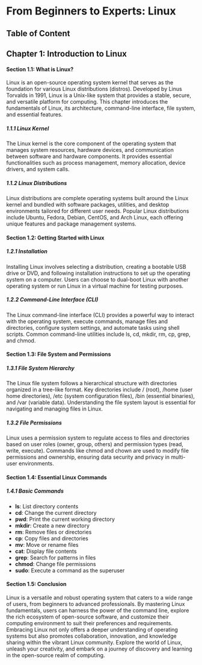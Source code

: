 # From Beginners to Experts: Linux
## Table of Content
## Chapter 1: Introduction to Linux

#### Section 1.1: What is Linux?

Linux is an open-source operating system kernel that serves as the foundation for various Linux distributions (distros). Developed by Linus Torvalds in 1991, Linux is a Unix-like system that provides a stable, secure, and versatile platform for computing. This chapter introduces the fundamentals of Linux, its architecture, command-line interface, file system, and essential features.

##### 1.1.1 Linux Kernel

The Linux kernel is the core component of the operating system that manages system resources, hardware devices, and communication between software and hardware components. It provides essential functionalities such as process management, memory allocation, device drivers, and system calls.

##### 1.1.2 Linux Distributions

Linux distributions are complete operating systems built around the Linux kernel and bundled with software packages, utilities, and desktop environments tailored for different user needs. Popular Linux distributions include Ubuntu, Fedora, Debian, CentOS, and Arch Linux, each offering unique features and package management systems.

#### Section 1.2: Getting Started with Linux

##### 1.2.1 Installation

Installing Linux involves selecting a distribution, creating a bootable USB drive or DVD, and following installation instructions to set up the operating system on a computer. Users can choose to dual-boot Linux with another operating system or run Linux in a virtual machine for testing purposes.

##### 1.2.2 Command-Line Interface (CLI)

The Linux command-line interface (CLI) provides a powerful way to interact with the operating system, execute commands, manage files and directories, configure system settings, and automate tasks using shell scripts. Common command-line utilities include ls, cd, mkdir, rm, cp, grep, and chmod.

#### Section 1.3: File System and Permissions

##### 1.3.1 File System Hierarchy

The Linux file system follows a hierarchical structure with directories organized in a tree-like format. Key directories include / (root), /home (user home directories), /etc (system configuration files), /bin (essential binaries), and /var (variable data). Understanding the file system layout is essential for navigating and managing files in Linux.

##### 1.3.2 File Permissions

Linux uses a permission system to regulate access to files and directories based on user roles (owner, group, others) and permission types (read, write, execute). Commands like chmod and chown are used to modify file permissions and ownership, ensuring data security and privacy in multi-user environments.

#### Section 1.4: Essential Linux Commands

##### 1.4.1 Basic Commands

- **ls**: List directory contents
- **cd**: Change the current directory
- **pwd**: Print the current working directory
- **mkdir**: Create a new directory
- **rm**: Remove files or directories
- **cp**: Copy files and directories
- **mv**: Move or rename files
- **cat**: Display file contents
- **grep**: Search for patterns in files
- **chmod**: Change file permissions
- **sudo**: Execute a command as the superuser

#### Section 1.5: Conclusion

Linux is a versatile and robust operating system that caters to a wide range of users, from beginners to advanced professionals. By mastering Linux fundamentals, users can harness the power of the command line, explore the rich ecosystem of open-source software, and customize their computing environment to suit their preferences and requirements. Embracing Linux not only offers a deeper understanding of operating systems but also promotes collaboration, innovation, and knowledge sharing within the vibrant Linux community. Explore the world of Linux, unleash your creativity, and embark on a journey of discovery and learning in the open-source realm of computing.
